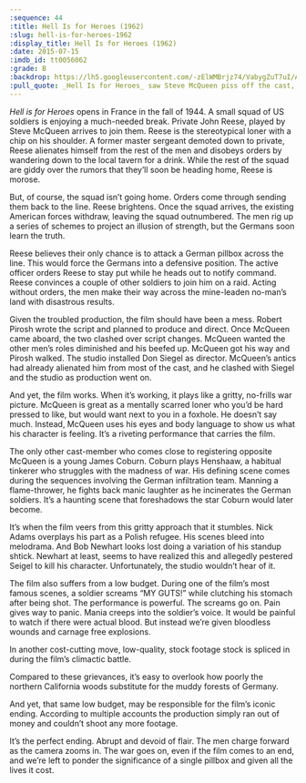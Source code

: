 ```yaml
---
:sequence: 44
:title: Hell Is for Heroes (1962)
:slug: hell-is-for-heroes-1962
:display_title: Hell Is for Heroes (1962)
:date: 2015-07-15
:imdb_id: tt0056062
:grade: B
:backdrop: https://lh5.googleusercontent.com/-zElWMBrjz74/VabygZuT7uI/AAAAAAAAC3o/5M9XI1OPCxk/w1000-rj/hell-is-for-heroes-1962.jpg
:pull_quote: _Hell Is for Heroes_ saw Steve McQueen piss off the cast, crew and studio, yet still make a good movie.
---
```

_Hell is for Heroes_ opens in France in the fall of 1944. A small squad of US soldiers is enjoying a much-needed break. Private John Reese, played by Steve McQueen arrives to join them. Reese is the stereotypical loner with a chip on his shoulder. A former master sergeant demoted down to private, Reese alienates himself from the rest of the men and disobeys orders by wandering down to the local tavern for a drink. While the rest of the squad are giddy over the rumors that they’ll soon be heading home, Reese is morose.

But, of course, the squad isn’t going home. Orders come through sending them back to the line. Reese brightens. Once the squad arrives, the existing American forces withdraw, leaving the squad outnumbered. The men rig up a series of schemes to project an illusion of strength, but the Germans soon learn the truth.

Reese believes their only chance is to attack a German pillbox across the line. This would force the Germans into a defensive position. The active officer orders Reese to stay put while he heads out to notify command. Reese convinces a couple of other soldiers to join him on a raid. Acting without orders, the men make their way across the mine-leaden no-man’s land with disastrous results.

Given the troubled production, the film should have been a mess. Robert Pirosh wrote the script and planned to produce and direct. Once McQueen came aboard, the two clashed over script changes. McQueen wanted the other men’s roles diminished and his beefed up. McQueen got his way and Pirosh walked. The studio installed Don Siegel as director. McQueen’s antics had already alienated him from most of the cast, and he clashed with Siegel and the studio as production went on.

And yet, the film works. When it’s working, it plays like a gritty, no-frills war picture. McQueen is great as a mentally scarred loner who you’d be hard pressed to like, but would want next to you in a foxhole. He doesn’t say much. Instead, McQueen uses his eyes and body language to show us what his character is feeling. It’s a riveting performance that carries the film.

The only other cast-member who comes close to registering opposite McQueen is a young James Coburn. Coburn plays Henshaaw, a habitual tinkerer who struggles with the madness of war. His defining scene comes during the sequences involving the German infiltration team. Manning a flame-thrower, he fights back manic laughter as he incinerates the German soldiers. It’s a haunting scene that foreshadows the star Coburn would later become.

It’s when the film veers from this gritty approach that it stumbles. Nick Adams overplays his part as a Polish refugee. His scenes bleed into melodrama. And Bob Newhart looks lost doing a variation of his standup shtick. Newhart at least, seems to have realized this and allegedly pestered Seigel to kill his character. Unfortunately, the studio wouldn’t hear of it.

The film also suffers from a low budget.  During one of the film’s most famous scenes, a soldier screams “MY GUTS!” while clutching his stomach after being shot. The performance is powerful. The screams go on. Pain gives way to panic. Mania creeps into the soldier’s voice. It would be painful to watch if there were actual blood. But instead we’re given bloodless wounds and carnage free explosions. 

In another cost-cutting move, low-quality, stock footage stock is spliced in during the film’s climactic battle.

Compared to these grievances, it’s easy to overlook how poorly the northern California woods substitute for the muddy forests of Germany.  

And yet, that same low budget, may be responsible for the film’s iconic ending. According to multiple accounts the production simply ran out of money and couldn’t shoot any more footage.

It’s the perfect ending. Abrupt and devoid of flair. The men charge forward as the camera zooms in. The war goes on, even if the film comes to an end, and we’re left to ponder the significance of a single pillbox and given all the lives it cost.


